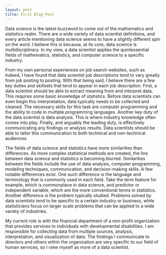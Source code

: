 ```yaml
---
layout: post
title: First Blog Post
---
```

Data science is the latest buzzword to come out of the mathematics and statistics realm. There are a wide variety of data scientist definitions, and every article mentioning data science seems to have a slightly different spin on the word. I believe this is because, at its core, data science is multidisciplinary. In my view, a data scientist applies the quintessential fields of mathematics, statistics, and computer science to a specific industry.  

From my own personal experiences on job search websites, such as Indeed, I have found that data scientist job descriptions tend to vary greatly from job posting to posting. With that being said, I believe there are a few key duties and skillsets that tend to appear in each job description. First, a data scientist should be able to extract meaning from and interpret data. This requires some basic knowledge of statistics. Before data scientists can even begin this interpretation, data typically needs to be collected and cleaned. The necessary skills for this task are computer programming and the ability to code in multiple programming languages. Another key duty of the data scientist is data analysis. This is where industry knowledge often comes into play. Finally, and arguably the leading duty, is effectively communicating any findings or analysis results. Data scientists should be able to tailor this communication to both technical and non-technical audiences. 

The fields of data science and statistics have more similarities than differences. As more complex statistical methods are created, the line between data science and statistics is becoming blurred. Similarities between the fields include the use of data analysis, computer programming, modeling techniques, communication, and decision-making skills. A few notable differences exist. One such difference is the language and terminology that is commonly used in each field. Take the term feature for example, which is commonplace in data science, and predictor or independent variable, which are the more conventional terms in statistics. Another difference is the problem typically studied. Problems solved by data scientists tend to be specific to a certain industry or business, while statisticians focus on larger scale problems that can be applied to a wide variety of industries.

My current role is with the financial department of a non-profit organization that provides services to individuals with developmental disabilities. I am responsible for collecting data from multiple sources, analysis, interpretation, and visualization of data.  The findings I communicate to directors and others within the organization are very specific to our field of human services, so I view myself as more of a data scientist. 
